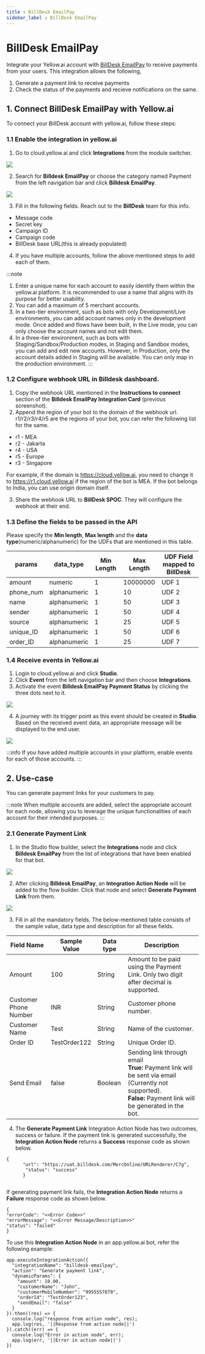 ```yaml
---
title : BillDesk EmailPay 
sidebar_label : BillDesk EmailPay
---
```



# BillDesk EmailPay

Integrate your Yellow.ai account with [BillDesk EmailPay](https://www.billdesk.com/web/) to receive payments from your users. This integration allows the following,

1. Generate a payment link to receive payments
2. Check the status of the payments and recieve notifications on the same.

## 1. Connect BillDesk EmailPay with Yellow.ai

To connect your BillDesk account with yellow.ai, follow these steps:

### 1.1 Enable the integration in yellow.ai

1. Go to cloud.yellow.ai and click **Integrations** from the module switcher.

![](https://i.imgur.com/sOirlTU.png)


2. Search for **Billdesk EmailPay** or choose the category named Payment from the left navigation bar and click **Billdesk EmailPay**.

![](https://i.imgur.com/eILS2u2.png)


3. Fill in the following fields. Reach out to the **BillDesk** team for this info.

* Message code
* Secret key
* Campaign ID
* Campaign code
* BillDesk base URL(this is already populated)

4. If you have multiple accounts, follow the above mentioned steps to add each of them.

:::note
1. Enter a unique name for each account to easily identify them within the yellow.ai platform. It is recommended to use a name that aligns with its purpose for better usability. 
2. You can add a maximum of 5 merchant accounts.
3. In a two-tier environment, such as bots with only Development/Live environments, you can add account names only in the development mode. Once added and flows have been built, in the Live mode, you can only choose the account names and not edit them.
4. In a three-tier environment, such as bots with Staging/Sandbox/Production modes, in Staging and Sandbox modes, you can add and edit new accounts. However, in Production, only the account details added in Staging will be available. You can only map in the production environment.
:::

### 1.2 Configure webhook URL in Billdesk dashboard.

1. Copy the webhook URL mentioned in the **Instructions to connect** section of the **Billdesk EmailPay Integration Card** (previous screenshot). 
2. Append the region of your bot to the domain of the webhook url. r1/r2/r3/r4/r5 are the regions of your bot, you can refer the following list for the same.

* r1 - MEA 
* r2 - Jakarta 
* r4 - USA 
* r5 - Europe 
* r3 - Singapore

For example, if the domain is https://cloud.yellow.ai, you need to change it to https://r1.cloud.yellow.ai if the region of the bot is MEA. If the bot belongs to India, you can use origin domain itself.

3. Share the webhook URL to **BillDesk SPOC**. They will configure the webhook at their end.

### 1.3 Define the fields to be passed in the API

Please specify the **Min length**, **Max length** and the **data type**(numeric/alphanumeric) for the UDFs that are mentioned in this table.

| params | data_type | Min Length |Max Length |UDF Field mapped to BillDesk|
| -------- | -------- | -------- |-----|--|
| amount     | numeric     | 1     |10000000|UDF 1|
|phone_num|alphanumeric|1|10| UDF 2|
|name|alphanumeric| 1|50|UDF 3|
|sender|alphanumeric|1|50|UDF 4|
|source|alphanumeric|1|25|UDF 5|
|unique_ID|alphanumeric|1|50|UDF 6|
|order_ID|alphanumeric|1|25| UDF 7|

### 1.4 Receive events in Yellow.ai

1. Login to cloud.yellow.ai and click **Studio**.
2. Click **Event** from the left navigation bar and then choose **Integrations**.
3. Activate the event **Billdesk EmailPay Payment Status** by clicking the three dots next to it.

![](https://i.imgur.com/T0fRth0.png)


4. A journey with its trigger point as this event should be created in **Studio**. Based on the received event data, an appropriate message will be displayed to the end user.

![](https://i.imgur.com/Bmi1ELe.png)

:::info
If you have added multiple accounts in your platform, enable events for each of those accounts.
:::


## 2. Use-case

You can generate payment links for your customers to pay.

:::note
When multiple accounts are added, select the appropriate account for each node, allowing you to leverage the unique functionalities of each account for their intended purposes.
:::

### 2.1 Generate Payment Link

1. In the Studio flow builder, select the **Integrations** node and click **Billdesk EmailPay** from the list of integrations that have been enabled for that bot.

![](https://i.imgur.com/kHnNZrh.png)


2. After clicking **Billdesk EmailPay**, an **Integration Action Node** will be added to the flow builder. Click that node and select **Generate Payment Link** from them.

![](https://i.imgur.com/PCSXyiW.png)


3. Fill in all the mandatory fields. The below-mentioned table consists of the sample value, data type and description for all these fields.



| Field Name | Sample Value | Data type |Description|
| -------- | -------- | -------- |--|
| Amount     | 100     | String     | Amount to be paid using the Payment Link. Only two digit after decimal is supported.|
|Customer Phone Number|INR|String|Customer phone number.|
|Customer Name|Test|String|Name of the customer.|
|Order ID|TestOrder122|String|Unique Order ID.|
|Send Email|false|Boolean|Sending link through email<br/>**True:** Payment link will be sent via email (Currently not supported).<br/>**False:** Payment link will be generated in the bot.

4. The **Generate Payment Link** Integration Action Node has two outcomes, success or failure. If the payment link is generated successfully, the **Integration Action Node** returns a **Success** response code as shown below.


```
{
      "url": "https://uat.billdesk.com/MercOnline/URLRenderer/C7g",
       "status": "success"
      }


```
If generating payment link fails, the **Integration Action Node** returns a **Failure** response code as shown below.

```
{
"errorCode": "<<Error Code>>"
"errorMessage": "<<Error Message/Description>>"
"status": "failed"
}
```

To use this **Integration Action Node** in an app.yellow.ai bot, refer the following example:

```
app.executeIntegrationAction({
  "integrationName": "billdesk-emailpay",
  "action": "Generate payment link",
  "dynamicParams": {
    "amount": 10.00,
    "customerName": "John",
    "customerMobileNumber": "9955557879",
    "orderId": "TestOrder123",
    "sendEmail": "false"
  }
}).then((res) => {
  console.log("response from action node", res);
  app.log(res, '||Response from action node||')
}).catch((err) => {
  console.log("Error in action node", err);
  app.log(err, '||Error in action node||')
})

```






